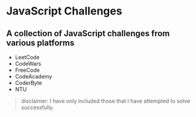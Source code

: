 # JavaScript Challenges

## A collection of JavaScript challenges from various platforms

- LeetCode
- CodeWars
- FreeCode
- CodeAcademy
- CoderByte
- NTU

> disclaimer: I have only included those that I have attempted to solve successfully.
